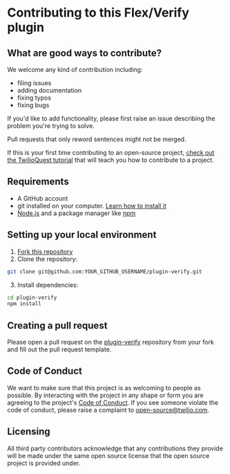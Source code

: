 # Contributing to this Flex/Verify plugin

## What are good ways to contribute?

We welcome any kind of contribution including:

- filing issues
- adding documentation
- fixing typos
- fixing bugs

If you'd like to add functionality, please first raise an issue describing the problem you're trying to solve.

Pull requests that only reword sentences might not be merged.

If this is your first time contributing to an open-source project, [check out the TwilioQuest tutorial](https://www.twilio.com/quest/learn/open-source) that will teach you how to contribute to a project.

## Requirements

- A GitHub account
- git installed on your computer. [Learn how to install it](https://help.github.com/en/articles/set-up-git)
- [Node.js](https://nodejs.org) and a package manager like [npm](https://npmjs.com)

## Setting up your local environment

1. [Fork this repository](https://github.com/robinske/plugin-verify/fork)
2. Clone the repository:

```bash
git clone git@github.com:YOUR_GITHUB_USERNAME/plugin-verify.git
```

3. Install dependencies:

```bash
cd plugin-verify
npm install
```

## Creating a pull request

Please open a pull request on the [plugin-verify](https://github.com/robinske/plugin-verify/pulls) repository from your fork and fill out the pull request template.

## Code of Conduct

We want to make sure that this project is as welcoming to people as possible. By interacting with the project in any shape or form you are agreeing to the project's [Code of Conduct](https://github.com/twilio-labs/.github/blob/master/CODE_OF_CONDUCT.md). If you see someone violate the code of conduct, please raise a complaint to [open-source@twilio.com](mailto:open-source@twilio.com).

## Licensing

All third party contributors acknowledge that any contributions they provide will be made under the same open source license that the open source project is provided under.
